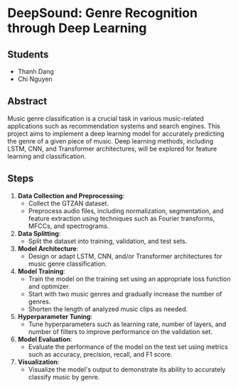 # DeepSound: Genre Recognition through Deep Learning

## Students
- Thanh Dang
- Chi Nguyen


## Abstract
Music genre classification is a crucial task in various music-related applications such as recommendation systems and search engines. This project aims to implement a deep learning model for accurately predicting the genre of a given piece of music. Deep learning methods, including LSTM, CNN, and Transformer architectures, will be explored for feature learning and classification.


## Steps
1. **Data Collection and Preprocessing**:
   - Collect the GTZAN dataset.
   - Preprocess audio files, including normalization, segmentation, and feature extraction using techniques such as Fourier transforms, MFCCs, and spectrograms.
2. **Data Splitting**:
   - Split the dataset into training, validation, and test sets.
3. **Model Architecture**:
   - Design or adapt LSTM, CNN, and/or Transformer architectures for music genre classification.
4. **Model Training**:
   - Train the model on the training set using an appropriate loss function and optimizer.
   - Start with two music genres and gradually increase the number of genres.
   - Shorten the length of analyzed music clips as needed.
5. **Hyperparameter Tuning**:
   - Tune hyperparameters such as learning rate, number of layers, and number of filters to improve performance on the validation set.
6. **Model Evaluation**:
   - Evaluate the performance of the model on the test set using metrics such as accuracy, precision, recall, and F1 score.
7. **Visualization**:
   - Visualize the model's output to demonstrate its ability to accurately classify music by genre.




